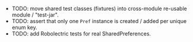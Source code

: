 - TODO: move shared test classes (fixtures) into cross-module re-usable module / "test-jar".
- TODO: assert that only one `Pref` instance is created / added per unique enum key.
- TODO: add Robolectric tests for real SharedPreferences.
